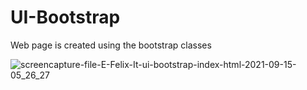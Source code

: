 # UI-Bootstrap
Web page is created using the bootstrap classes

![screencapture-file-E-Felix-It-ui-bootstrap-index-html-2021-09-15-05_26_27](https://user-images.githubusercontent.com/43902199/133436293-3d61a499-7885-41cb-ba1d-0a013b512a31.png)
